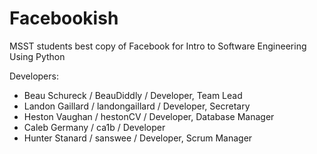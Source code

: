 # Facebookish
MSST students best copy of Facebook for Intro to Software Engineering
Using Python

Developers:
- Beau Schureck / BeauDiddly / Developer, Team Lead
- Landon Gaillard / landongaillard / Developer, Secretary
- Heston Vaughan / hestonCV / Developer, Database Manager
- Caleb Germany / ca1b / Developer
- Hunter Stanard / sanswee / Developer, Scrum Manager
